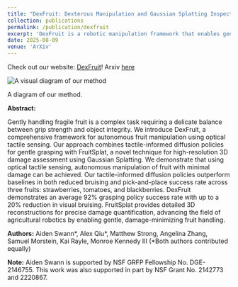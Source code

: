 ```yaml
---
title: "DexFruit: Dexterous Manipulation and Gaussian Splatting Inspection of Fruit"
collection: publications
permalink: /publication/dexfruit
excerpt: 'DexFruit is a robotic manipulation framework that enables gentle, autonomous handling of fragile fruit using optical tactile sensing and introduces FruitSplat, a novel technique to represent and quantify visual damage in high-resolution 3D via Gaussian Splatting.'
date: 2025-08-09
venue: 'ArXiv'
---
```


Check out our website: [DexFruit](https://dex-fruit.github.io/)! Arxiv [here](https://arxiv.org/abs/2508.07118)

 <img src="/files/paper_images/dexfruit.png" alt="A visual diagram of our method">

 A diagram of our method.

<b>Abstract:</b>

Gently handling fragile fruit is a complex task requiring a delicate balance between grip strength and object integrity. We introduce DexFruit, a comprehensive framework for autonomous fruit manipulation using optical tactile sensing. Our approach combines tactile-informed diffusion policies for gentle grasping with FruitSplat, a novel technique for high-resolution 3D damage assessment using Gaussian Splatting. We demonstrate that using optical tactile sensing, autonomous manipulation of fruit with minimal damage can be achieved. Our tactile-informed diffusion policies outperform baselines in both reduced bruising and pick-and-place success rate across three fruits: strawberries, tomatoes, and blackberries. DexFruit demonstrates an average 92% grasping policy success rate with up to a 20% reduction in visual bruising. FruitSplat provides detailed 3D reconstructions for precise damage quantification, advancing the field of agricultural robotics by enabling gentle, damage-minimizing fruit handling.

<b>Authors:</b> Aiden Swann*, Alex Qiu*, Matthew Strong, Angelina Zhang, Samuel Morstein, Kai Rayle, Monroe Kennedy III (*Both authors contributed equally)

<b>Note:</b> Aiden Swann is supported by NSF GRFP Fellowship No. DGE-2146755. This work was also supported in part by NSF Grant No. 2142773 and 2220867.
